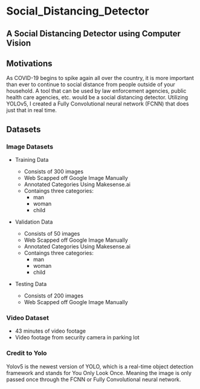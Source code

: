 # Social_Distancing_Detector
## A Social Distancing Detector using Computer Vision
## Motivations


As COVID-19 begins to spike again all over the country, it is more important than ever to continue to social distance from people outside of your household. A tool that can be used by law enforcement agencies, public health care agencies, etc. would be a social distancing detector. Utilizing YOLOv5, I created a Fully Convolutional neural network (FCNN) that does just that in real time. 



## Datasets

### Image Datasets
* Training Data
  * Consists of 300 images
  * Web Scapped off Google Image Manually
  * Annotated Categories Using Makesense.ai
  * Contaings three categories:
    * man
    * woman
    * child
    
* Validation Data
  * Consists of 50 images
  * Web Scapped off Google Image Manually
  * Annotated Categories Using Makesense.ai
  * Contaings three categories:
    * man
    * woman
    * child
    
* Testing Data
  * Consists of 200 images
  * Web Scapped off Google Image Manually
  
  
### Video Dataset
* 43 minutes of video footage
* Video footage from security camera in parking lot


### Credit to Yolo
Yolov5 is the newest version of YOLO, which is a real-time object detection framework and stands for You Only Look Once. Meaning the image is only passed once through the FCNN or Fully Convolutional neural network.

